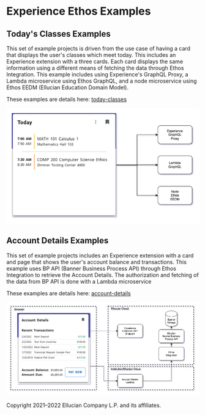 # Experience Ethos Examples

## Today's Classes Examples
This set of example projects is driven from the use case of having a card that displays the user's classes which meet today. This includes an Experience extension with a three cards. Each card displays the same information using a different means of fetching the data through Ethos Integration. This example includes using Experience's GraphQL Proxy, a Lambda microservice using Ethos GraphQL, and a node microservice using Ethos EEDM (Ellucian Education Domain Model).

These examples are details here: [today-classes](docs/today-classes.md)

![](docs/images/Todays-Classes-Ethos-Example.png)

## Account Details Examples
This set of example projects includes an Experience extension with a card and page that shows the user's account balance and transactions. This example uses BP API (Banner Business Process API) through Ethos Integration to retrieve the Account Details. The authorization and fetching of the data from BP API is done with a Lambda microservice

These examples are details here: [account-details](docs/account-details.md)

![](docs/images/Account-Details-Lambda.png)

Copyright 2021–2022 Ellucian Company L.P. and its affiliates.
